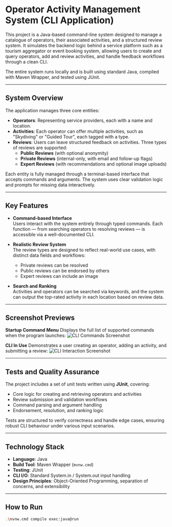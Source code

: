 # Operator Activity Management System (CLI Application)

This project is a Java-based command-line system designed to manage a catalogue of operators, their associated activities, and a structured review system. It simulates the backend logic behind a service platform such as a tourism aggregator or event booking system, allowing users to create and query operators, add and review activities, and handle feedback workflows through a clean CLI.

The entire system runs locally and is built using standard Java, compiled with Maven Wrapper, and tested using JUnit.

---

## System Overview

The application manages three core entities:

- **Operators**: Representing service providers, each with a name and location.
- **Activities**: Each operator can offer multiple activities, such as "Skydiving" or "Guided Tour", each tagged with a type.
- **Reviews**: Users can leave structured feedback on activities. Three types of reviews are supported:
  - **Public Reviews** (with optional anonymity)
  - **Private Reviews** (internal-only, with email and follow-up flags)
  - **Expert Reviews** (with recommendations and optional image uploads)

Each entity is fully managed through a terminal-based interface that accepts commands and arguments. The system uses clear validation logic and prompts for missing data interactively.

---

## Key Features

- **Command-based Interface**  
  Users interact with the system entirely through typed commands. Each function — from searching operators to resolving reviews — is accessible via a well-documented CLI.

- **Realistic Review System**  
  The review types are designed to reflect real-world use cases, with distinct data fields and workflows:
  - Private reviews can be resolved
  - Public reviews can be endorsed by others
  - Expert reviews can include an image 

- **Search and Ranking**  
  Activities and operators can be searched via keywords, and the system can output the top-rated activity in each location based on review data.


---

## Screenshot Previews

**Startup Command Menu**
Displays the full list of supported commands when the program launches:
![CLI Commands Screenshot](images/cli-commands.png)

**CLI In Use**
Demonstrates a user creating an operator, adding an activity, and submitting a review:
![CLI Interaction Screenshot](images/cli-in-use.png)

---

## Tests and Quality Assurance

The project includes a set of unit tests written using **JUnit**, covering:

- Core logic for creating and retrieving operators and activities
- Review submission and validation workflows
- Command parsing and argument handling
- Endorsement, resolution, and ranking logic

Tests are structured to verify correctness and handle edge cases, ensuring robust CLI behaviour under various input scenarios.

---

## Technology Stack

- **Language**: Java
- **Build Tool**: Maven Wrapper (`mvnw.cmd`)
- **Testing**: JUnit
- **CLI I/O**: Standard System.in / System.out input handling
- **Design Principles**: Object-Oriented Programming, separation of concerns, and extensibility

---

## How to Run


```bash
.\mvnw.cmd compile exec:java@run
